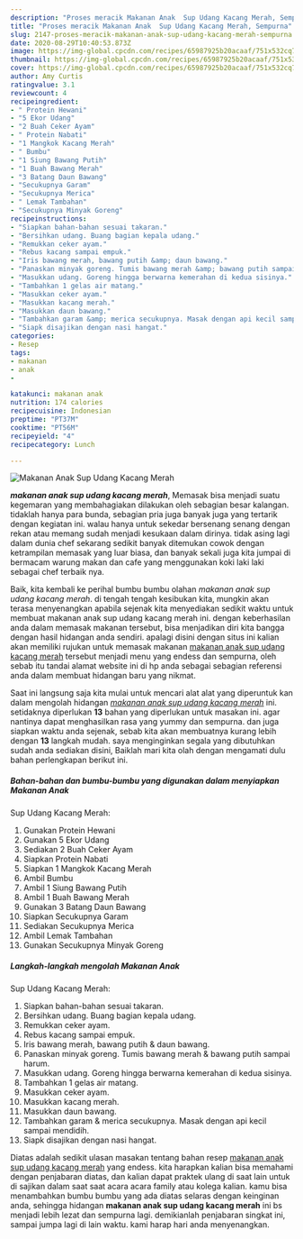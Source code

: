 ```yaml
---
description: "Proses meracik Makanan Anak  Sup Udang Kacang Merah, Sempurna"
title: "Proses meracik Makanan Anak  Sup Udang Kacang Merah, Sempurna"
slug: 2147-proses-meracik-makanan-anak-sup-udang-kacang-merah-sempurna
date: 2020-08-29T10:40:53.873Z
image: https://img-global.cpcdn.com/recipes/65987925b20acaaf/751x532cq70/makanan-anak-sup-udang-kacang-merah-foto-resep-utama.jpg
thumbnail: https://img-global.cpcdn.com/recipes/65987925b20acaaf/751x532cq70/makanan-anak-sup-udang-kacang-merah-foto-resep-utama.jpg
cover: https://img-global.cpcdn.com/recipes/65987925b20acaaf/751x532cq70/makanan-anak-sup-udang-kacang-merah-foto-resep-utama.jpg
author: Amy Curtis
ratingvalue: 3.1
reviewcount: 4
recipeingredient:
- " Protein Hewani"
- "5 Ekor Udang"
- "2 Buah Ceker Ayam"
- " Protein Nabati"
- "1 Mangkok Kacang Merah"
- " Bumbu"
- "1 Siung Bawang Putih"
- "1 Buah Bawang Merah"
- "3 Batang Daun Bawang"
- "Secukupnya Garam"
- "Secukupnya Merica"
- " Lemak Tambahan"
- "Secukupnya Minyak Goreng"
recipeinstructions:
- "Siapkan bahan-bahan sesuai takaran."
- "Bersihkan udang. Buang bagian kepala udang."
- "Remukkan ceker ayam."
- "Rebus kacang sampai empuk."
- "Iris bawang merah, bawang putih &amp; daun bawang."
- "Panaskan minyak goreng. Tumis bawang merah &amp; bawang putih sampai harum."
- "Masukkan udang. Goreng hingga berwarna kemerahan di kedua sisinya."
- "Tambahkan 1 gelas air matang."
- "Masukkan ceker ayam."
- "Masukkan kacang merah."
- "Masukkan daun bawang."
- "Tambahkan garam &amp; merica secukupnya. Masak dengan api kecil sampai mendidih."
- "Siapk disajikan dengan nasi hangat."
categories:
- Resep
tags:
- makanan
- anak
- 

katakunci: makanan anak  
nutrition: 174 calories
recipecuisine: Indonesian
preptime: "PT37M"
cooktime: "PT56M"
recipeyield: "4"
recipecategory: Lunch

---
```



![Makanan Anak 
Sup Udang Kacang Merah](https://img-global.cpcdn.com/recipes/65987925b20acaaf/751x532cq70/makanan-anak-sup-udang-kacang-merah-foto-resep-utama.jpg)

<b><i>makanan anak 
sup udang kacang merah</i></b>, Memasak bisa menjadi suatu kegemaran yang membahagiakan dilakukan oleh sebagian besar kalangan. tidaklah hanya para bunda, sebagian pria juga banyak juga yang tertarik dengan kegiatan ini. walau hanya untuk sekedar bersenang senang dengan rekan atau memang sudah menjadi kesukaan dalam dirinya. tidak asing lagi dalam dunia chef sekarang sedikit banyak ditemukan cowok dengan ketrampilan memasak yang luar biasa, dan banyak sekali juga kita jumpai di bermacam warung makan dan cafe yang menggunakan koki laki laki sebagai chef terbaik nya.



Baik, kita kembali ke perihal bumbu bumbu olahan <i>makanan anak 
sup udang kacang merah</i>. di tengah tengah kesibukan kita, mungkin akan terasa menyenangkan apabila sejenak kita menyediakan sedikit waktu untuk membuat makanan anak 
sup udang kacang merah ini. dengan keberhasilan anda dalam memasak makanan tersebut, bisa menjadikan diri kita bangga dengan hasil hidangan anda sendiri. apalagi disini dengan situs ini kalian akan memiliki rujukan untuk memasak makanan <u>makanan anak 
sup udang kacang merah</u> tersebut menjadi menu yang endess dan sempurna, oleh sebab itu tandai alamat website ini di hp anda sebagai sebagian referensi anda dalam membuat hidangan baru yang nikmat.


Saat ini langsung saja kita mulai untuk mencari alat alat yang diperuntuk kan dalam mengolah hidangan <u><i>makanan anak 
sup udang kacang merah</i></u> ini. setidaknya diperlukan <b>13</b> bahan yang diperlukan untuk masakan ini. agar nantinya dapat menghasilkan rasa yang yummy dan sempurna. dan juga siapkan waktu anda sejenak, sebab kita akan membuatnya kurang lebih dengan <b>13</b> langkah mudah. saya menginginkan segala yang dibutuhkan sudah anda sediakan disini, Baiklah mari kita olah dengan mengamati dulu bahan perlengkapan berikut ini.

<!--inarticleads1-->

##### Bahan-bahan dan bumbu-bumbu yang digunakan dalam menyiapkan Makanan Anak 
Sup Udang Kacang Merah:

1. Gunakan  Protein Hewani
1. Gunakan 5 Ekor Udang
1. Sediakan 2 Buah Ceker Ayam
1. Siapkan  Protein Nabati
1. Siapkan 1 Mangkok Kacang Merah
1. Ambil  Bumbu
1. Ambil 1 Siung Bawang Putih
1. Ambil 1 Buah Bawang Merah
1. Gunakan 3 Batang Daun Bawang
1. Siapkan Secukupnya Garam
1. Sediakan Secukupnya Merica
1. Ambil  Lemak Tambahan
1. Gunakan Secukupnya Minyak Goreng




<!--inarticleads2-->

##### Langkah-langkah mengolah Makanan Anak 
Sup Udang Kacang Merah:

1. Siapkan bahan-bahan sesuai takaran.
1. Bersihkan udang. Buang bagian kepala udang.
1. Remukkan ceker ayam.
1. Rebus kacang sampai empuk.
1. Iris bawang merah, bawang putih &amp; daun bawang.
1. Panaskan minyak goreng. Tumis bawang merah &amp; bawang putih sampai harum.
1. Masukkan udang. Goreng hingga berwarna kemerahan di kedua sisinya.
1. Tambahkan 1 gelas air matang.
1. Masukkan ceker ayam.
1. Masukkan kacang merah.
1. Masukkan daun bawang.
1. Tambahkan garam &amp; merica secukupnya. Masak dengan api kecil sampai mendidih.
1. Siapk disajikan dengan nasi hangat.




Diatas adalah sedikit ulasan masakan tentang bahan resep <u>makanan anak 
sup udang kacang merah</u> yang endess. kita harapkan kalian bisa memahami dengan penjabaran diatas, dan kalian dapat praktek ulang di saat lain untuk di sajikan dalam saat saat acara acara family atau kolega kalian. kamu bisa menambahkan bumbu bumbu yang ada diatas selaras dengan keinginan anda, sehingga hidangan <b>makanan anak 
sup udang kacang merah</b> ini bs menjadi lebih lezat dan sempurna lagi. demikianlah penjabaran singkat ini, sampai jumpa lagi di lain waktu. kami harap hari anda menyenangkan.

